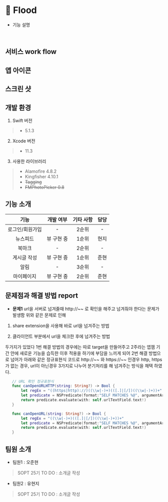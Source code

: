 # :ocean: Flood
* 기능 설명
> 
<br />

서비스 work flow
---------------

앱 아이콘
------------

스크린 샷
------------

개발 환경
------------
1. Swift 버전
> * 5.1.3
2. Xcode 버전
> * 11.3
3. 사용한 라이브러리
> * Alamofire 4.8.2
> * Kingfisher 4.10.1
> * ~~Tagging~~ 
> * ~~FMPhotoPicker 0.8~~

기능 소개
------------
|  <center>기능</center> |  <center>개발 여부</center> |  <center> 기타 사항 </center> | <center> 담당 </center> |
|:--------:|:--------:|:--------:|:--------:|
|<center> 로그인/회원가입 </center> | <center> - </center> |<center> 2순위 </center>|<center> - </center>|
|<center> 뉴스피드 </center> | <center> 뷰 구현 중 </center> |<center> 1순위 </center> |<center> 현지 </center>|
|<center> 북마크 </center> | <center> - </center> |<center> 2순위 </center> |<center> - </center>|
|<center> 게시글 작성 </center> | <center> 뷰 구현 중 </center> |<center> 1순위 </center> |<center> 준현 </center>|
|<center> 알림 </center> | <center> - </center> |<center> 3순위 </center> |<center> - </center>|
|<center> 마이페이지 </center> | <center> 뷰 구현 중 </center> |<center> 2순위 </center> |<center> 준현 </center>|

문제점과 해결 방법 report
------------
* **문제1**
 url을 서버로 넘겨줄때 http://~~ 로 확인을 해주고 넘겨줘야 한다는 문제가 발생함
 위와 같은 문제로 인해 
 1. share extension을 사용해 바로 url을 넘겨주는 방법
 
 2. 클라이언트 부분에서 url을 체크한 후에 넘겨주는 방법
 
 두가지가 있었다
 1번 해결 방법의 경우에는 따로 target을 만들어주고 2주라는 앱잼 기간 안에 새로운 기능을 습득한 이후 적용을 하기에 부담을 느끼게 되어
 2번 해결 방법으로 넘어가 아래와 같은 정규표현식 코드로 http://~~ 와 https://~~ 인경우 http, https가 없는 경우, url이 아닌경우 3가지로 나누어 분기처리를 해 넘겨주는 방식을 채택 하였다.
 ```swift
    // URL 확인 정규표현식
    func canOpenURLHTTP(string: String?) -> Bool {
        let regEx = "((https|http)://)((\\w|-)+)(([.]|[/])((\\w|-)+))+"
        let predicate = NSPredicate(format:"SELF MATCHES %@", argumentArray:[regEx])
        return predicate.evaluate(with: self.urlTextField.text!)
    }

    func canOpenURL(string: String?) -> Bool {
        let regEx = "((\\w|-)+)(([.]|[/])((\\w|-)+))+"
        let predicate = NSPredicate(format:"SELF MATCHES %@", argumentArray:[regEx])
        return predicate.evaluate(with: self.urlTextField.text!)
    }
```
 

팀원 소개
------------
* 팀원1 : 오준현<br>
> SOPT 25기 
> TO DO : 소개글 작성

* 팀원2 : 유현지<br>
> SOPT 25기 
> TO DO : 소개글 작성
